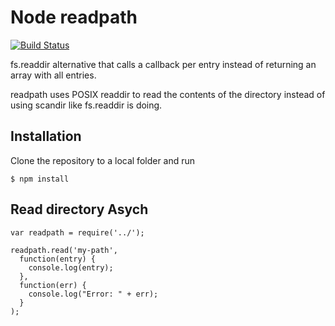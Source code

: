 # Node readpath

[![Build Status](https://travis-ci.org/oferh/node-readpath.svg?branch=master)](https://travis-ci.org/oferh/node-readpath)

fs.readdir alternative that calls a callback per entry instead of returning an array with all entries.

readpath uses POSIX readdir to read the contents of the directory instead of using scandir like fs.readdir is doing.

## Installation

Clone the repository to a local folder and run

```
$ npm install
```

## Read directory Asych


```node
var readpath = require('../');

readpath.read('my-path',
  function(entry) {
    console.log(entry);
  },
  function(err) {
    console.log("Error: " + err);
  }
);

```
